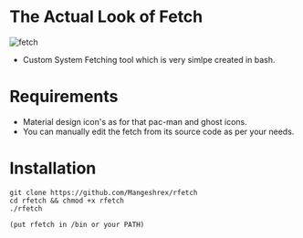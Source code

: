 
# The Actual Look of Fetch 
![fetch](https://user-images.githubusercontent.com/82205152/116968009-4161c180-acd1-11eb-94a3-4a6cb9c902ab.png)

- Custom System Fetching tool which is very simlpe created in bash. 

# Requirements 
- Material design icon's as for that pac-man and ghost icons. 
- You can manually edit the fetch from its source code as per your needs. 

# Installation 

 ```
 git clone https://github.com/Mangeshrex/rfetch
 cd rfetch && chmod +x rfetch
 ./rfetch

 (put rfetch in /bin or your PATH)

 ```
